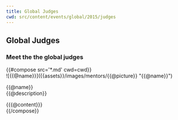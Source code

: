 ```yaml
---
title: Global Judges
cwd: src/content/events/global/2015/judges
---
```

## <i class="icon fa-group"></i> Global Judges

### Meet the the global judges
<div class="row">
{{#compose src='*.md' cwd=cwd}}
<div class="6u">
  <div class="mentor-card expander">
      <span class="mentor-picture">
       ![{{@name}}]({{assets}}/images/mentors/{{@picture}} "{{@name}}")       
      </span>
      <p class="mentor-titles">
        {{@name}}<br/>
        {{@description}}
      </p>
  </div>
  <div class="6u content mentor-description">
    {{{@content}}}
  </div>
</div>
{{/compose}}
</div>


